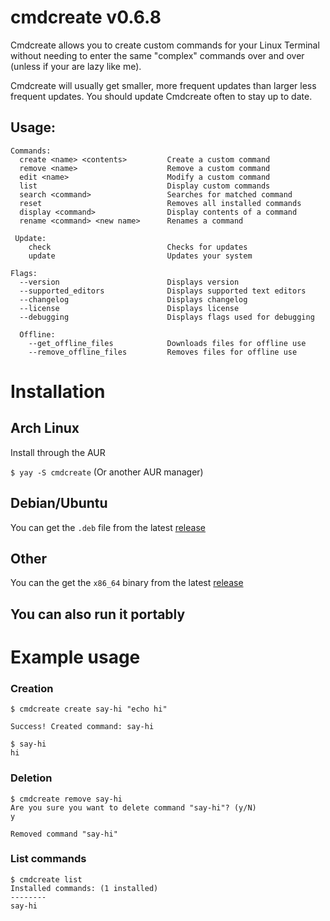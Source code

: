 # cmdcreate v0.6.8
Cmdcreate allows you to create custom commands for your Linux Terminal without needing to enter the same "complex" commands over and over (unless if your are lazy like me).

Cmdcreate will usually get smaller, more frequent updates than larger less frequent updates. You should update Cmdcreate often to stay up to date.
  
## Usage:

```
Commands:
  create <name> <contents>         Create a custom command
  remove <name>                    Remove a custom command
  edit <name>                      Modify a custom command
  list                             Display custom commands
  search <command>                 Searches for matched command
  reset                            Removes all installed commands
  display <command>                Display contents of a command
  rename <command> <new name>      Renames a command

 Update:
    check                          Checks for updates
    update                         Updates your system

Flags:
  --version                        Displays version
  --supported_editors              Displays supported text editors
  --changelog                      Displays changelog
  --license                        Displays license
  --debugging                      Displays flags used for debugging

  Offline:
    --get_offline_files            Downloads files for offline use
    --remove_offline_files         Removes files for offline use
```

# Installation

## Arch Linux
Install through the AUR

`$ yay -S cmdcreate` (Or another AUR manager)

## Debian/Ubuntu
You can get the `.deb` file from the latest [release](https://github.com/Meme-Supplier/cmdcreate/releases)

## Other
You can the get the `x86_64` binary from the latest [release](https://github.com/Meme-Supplier/cmdcreate/releases)

## You can also run it portably

# Example usage

### Creation
```
$ cmdcreate create say-hi "echo hi"

Success! Created command: say-hi

$ say-hi
hi
```

### Deletion
```
$ cmdcreate remove say-hi
Are you sure you want to delete command "say-hi"? (y/N)
y

Removed command "say-hi"
```

### List commands
```
$ cmdcreate list
Installed commands: (1 installed)
--------
say-hi
```
